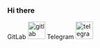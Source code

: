 ### Hi there
GitLab [<img src='https://cdn-icons-png.flaticon.com/512/5968/5968813.png' alt='gitlab' height='40'>](https://gitlab.com/alexalreadytaken)
Telegram [<img src='https://cdn.jsdelivr.net/npm/simple-icons@3.0.1/icons/telegram.svg' alt='telegram' height='40'>](https://t.me/alexalreadytaken)
